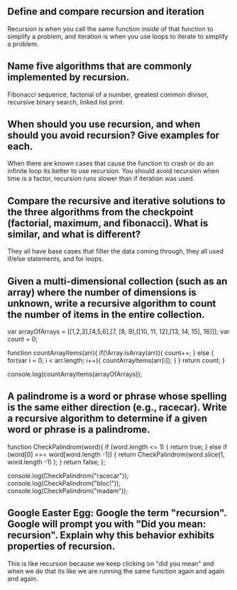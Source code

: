 ## Define and compare recursion and iteration

Recursion is when you call the same function inside of that function to simplify
a problem, and iteration is when you use loops to iterate to simplify a problem.

## Name five algorithms that are commonly implemented by recursion.

Fibonacci sequence, factorial of a number, greatest common divisor, recursive binary
search, linked list print.

## When should you use recursion, and when should you avoid recursion? Give examples for each.

When there are known cases that cause the function to crash or do an infinite loop
its better to use recursion. You should avoid recursion when time is a factor,
recursion runs slower than if iteration was used.

## Compare the recursive and iterative solutions to the three algorithms from the checkpoint (factorial, maximum, and fibonacci). What is similar, and what is different?

They all have base cases that filter the data coming through, they all used if/else
statements, and for loops.

## Given a multi-dimensional collection (such as an array) where the number of dimensions is unknown, write a recursive algorithm to count the number of items in the entire collection.

var arrayOfArrays = [[1,2,3],[4,5,6],[7, [8, 9],[[10, 11, 12],[13, 14, 15], 16]]];
var count = 0;

function countArrayItems(arr){
  if(!Array.isArray(arr)){
     count++;
  } else {
    for(var i = 0; i < arr.length; i++){
      countArrayItems(arr[i]);
    }
  }
  return count;
}

console.log(countArrayItems(arrayOfArrays));

## A palindrome is a word or phrase whose spelling is the same either direction (e.g., racecar). Write a recursive algorithm to determine if a given word or phrase is a palindrome.

function CheckPalindrom(word){
  if (word.length <= 1) {
    return true;
  }
  else if (word[0] === word[word.length -1]) {
    return CheckPalindrom(word.slice(1, word.length -1) );
  }
  return false;
};

console.log(CheckPalindrom("racecar"));
console.log(CheckPalindrom("bloc!"));
console.log(CheckPalindrom("madam"));

## Google Easter Egg: Google the term "recursion". Google will prompt you with "Did you mean: recursion". Explain why this behavior exhibits properties of recursion.

This is like recursion because we keep clicking on "did you mean" and when we
do that its like we are running the same function again and again and again.
